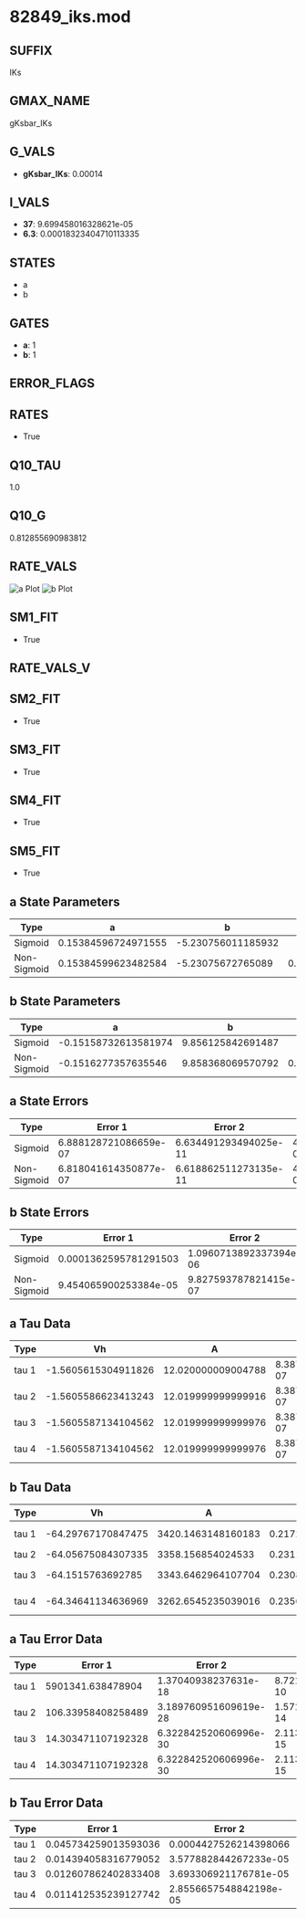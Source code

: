 # 82849_iks.mod

## SUFFIX

IKs

## GMAX_NAME

gKsbar_IKs

## G_VALS

- **gKsbar_IKs**: 0.00014

## I_VALS

- **37**: 9.699458016328621e-05
- **6.3**: 0.00018323404710113335

## STATES

- a
- b

## GATES

- **a**: 1
- **b**: 1

## ERROR_FLAGS


## RATES

- True

## Q10_TAU

1.0

## Q10_G

0.812855690983812

## RATE_VALS

![a Plot](/Users/pbozelos/Dropbox/icg-Chai-Panos/supermodels/output_markdown_files/K/82849_iks.mod/images/a.png)
![b Plot](/Users/pbozelos/Dropbox/icg-Chai-Panos/supermodels/output_markdown_files/K/82849_iks.mod/images/b.png)

## SM1_FIT

- True

## RATE_VALS_V

## SM2_FIT

- True

## SM3_FIT

- True

## SM4_FIT

- True

## SM5_FIT

- True

## a State Parameters

| Type | a | b | c | d |
| --- | --- | --- | --- | --- |
| Sigmoid | 0.15384596724971555 | -5.230756011185932 |
| Non-Sigmoid | 0.15384599623482584 | -5.23075672765089 | 0.9999999181696682 | 8.581846195383016e-08 |

## b State Parameters

| Type | a | b | c | d |
| --- | --- | --- | --- | --- |
| Sigmoid | -0.15158732613581974 | 9.856125842691487 |
| Non-Sigmoid | -0.1516277357635546 | 9.858368069570792 | 0.9998312954060596 | 1.272414650423374e-05 |

## a State Errors

| Type | Error 1 | Error 2 | Error 3 |
| --- | --- | --- | --- |
| Sigmoid | 6.888128721086659e-07 | 6.634491293494025e-11 | 4.3043831403190705e-07 |
| Non-Sigmoid | 6.818041614350877e-07 | 6.618862511273135e-11 | 4.260585793782309e-07 |

## b State Errors

| Type | Error 1 | Error 2 | Error 3 |
| --- | --- | --- | --- |
| Sigmoid | 0.0001362595781291503 | 1.0960713892337394e-06 | 0.00011715655171155794 |
| Non-Sigmoid | 9.454065900253384e-05 | 9.827593787821415e-07 | 8.128645161940068e-05 |

## a Tau Data

| Type | Vh | A | b1 | b2 | c1 | c2 | d1 | d2 | e1 | e2 |
| --- | --- | --- | --- | --- | --- | --- | --- | --- | --- | --- |
| tau 1 | -1.5605615304911826 | 12.020000009004788 | 8.387945450275621e-07 | 8.388024488452029e-07 |
| tau 2 | -1.5605586623413243 | 12.019999999999916 | 8.387982136868431e-07 | 2.3053199508005904e-13 | 8.387982149777677e-07 | -4.730553929340309e-13 |
| tau 3 | -1.5605587134104562 | 12.019999999999976 | 8.387982277175334e-07 | 2.3053203311303817e-13 | 3.2810953578616947e-16 | 8.387982276578252e-07 | -4.730553750669047e-13 | 3.283166455422062e-16 |
| tau 4 | -1.5605587134104562 | 12.019999999999976 | 8.387982277175334e-07 | 2.3053203311303817e-13 | 3.2810953578616947e-16 | 0.0 | 8.387982276578252e-07 | -4.730553750669047e-13 | 3.283166455422062e-16 | 0.0 |

## b Tau Data

| Type | Vh | A | b1 | b2 | c1 | c2 | d1 | d2 | e1 | e2 |
| --- | --- | --- | --- | --- | --- | --- | --- | --- | --- | --- |
| tau 1 | -64.29767170847475 | 3420.1463148160183 | 0.21722070987173073 | 6.552431612754372e-05 |
| tau 2 | -64.05675084307335 | 3358.156854024533 | 0.23112944482112416 | 0.004318974248610826 | -0.0003088939130755196 | 1.5833083908290766e-06 |
| tau 3 | -64.1515763692785 | 3343.6462964107704 | 0.23080889327662443 | 0.003778828334218961 | -1.661069859660242e-05 | -0.0006523394167568931 | 7.42187476277765e-06 | -2.5293637852696244e-08 |
| tau 4 | -64.34641134636969 | 3262.6545235039016 | 0.23569403152044893 | 0.004453901324808901 | -7.953986837094405e-06 | -1.5690729626062283e-07 | -0.0023571134848373123 | 4.4608622007836605e-05 | -3.3633759200957476e-07 | 8.715760885266272e-10 |

## a Tau Error Data

| Type | Error 1 | Error 2 | Error 3 |
| --- | --- | --- | --- |
| tau 1 | 5901341.638478904 | 1.37040938237631e-18 | 8.721205142387254e-10 |
| tau 2 | 106.33958408258489 | 3.189760951609619e-28 | 1.5715228576046395e-14 |
| tau 3 | 14.303471107192328 | 6.322842520606996e-30 | 2.113816033978782e-15 |
| tau 4 | 14.303471107192328 | 6.322842520606996e-30 | 2.113816033978782e-15 |

## b Tau Error Data

| Type | Error 1 | Error 2 | Error 3 |
| --- | --- | --- | --- |
| tau 1 | 0.045734259013593036 | 0.0004427526214398066 | 0.01687329788530847 |
| tau 2 | 0.014394058316779052 | 3.577882844267233e-05 | 0.0053105754634688185 |
| tau 3 | 0.012607862402833408 | 3.693306921176781e-05 | 0.004651572423131642 |
| tau 4 | 0.011412535239127742 | 2.8556657548842198e-05 | 0.004210565796182423 |

